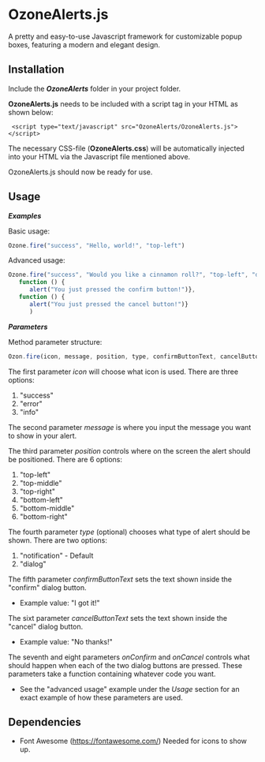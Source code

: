 # OzoneAlerts.js
 
A pretty and easy-to-use Javascript framework for customizable popup boxes, featuring a modern and elegant design. 

## Installation

Include the ***OzoneAlerts*** folder in your project folder.  

**OzoneAlerts.js** needs to be included with a script tag in your HTML as shown below:

``` <script type="text/javascript" src="OzoneAlerts/OzoneAlerts.js"></script>```

The necessary CSS-file (**OzoneAlerts.css**) will be automatically injected into your HTML via the Javascript file mentioned above. 

OzoneAlerts.js should now be ready for use. 

## Usage

***Examples***

Basic usage: 
```javascript
Ozone.fire("success", "Hello, world!", "top-left")
```
Advanced usage: 
```javascript
Ozone.fire("success", "Would you like a cinnamon roll?", "top-left", "dialog", "Yes thanks!", "No thanks!", 
   function () { 
      alert("You just pressed the confirm button!")}, 
   function () {
      alert("You just pressed the cancel button!")}
      )
```


***Parameters***

Method parameter structure:
```javascript
Ozon.fire(icon, message, position, type, confirmButtonText, cancelButtonText, onConfirm, onCancel)
```

The first parameter *icon* will choose what icon is used. There are three options:
 1. "success"
 2. "error"
 3. "info"
 
The second parameter *message* is where you input the message you want to show in your alert. 

The third parameter *position* controls where on the screen the alert should be positioned. There are 6 options: 
 1. "top-left"
 2. "top-middle"
 3. "top-right"
 4. "bottom-left"
 5. "bottom-middle"
 6. "bottom-right"

The fourth parameter *type* (optional) chooses what type of alert should be shown. There are two options:
 1. "notification" - Default 
 2. "dialog"

The fifth parameter *confirmButtonText* sets the text shown inside the "confirm" dialog button.
 - Example value: "I got it!"

The sixt parameter *cancelButtonText* sets the text shown inside the "cancel" dialog button.
 - Example value: "No thanks!"
 
 The seventh and eight parameters *onConfirm* and *onCancel* controls what should happen when each of the two dialog buttons are pressed.
 These parameters take a function containing whatever code you want. 
  - See the "advanced usage" example under the *Usage* section for an exact example of how these parameters are used. 
  
## Dependencies 
  - Font Awesome (https://fontawesome.com/)
    Needed for icons to show up. 

